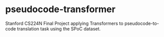 # pseudocode-transformer
Stanford CS224N Final Project applying Transformers to pseudocode-to-code translation task using the SPoC dataset.

